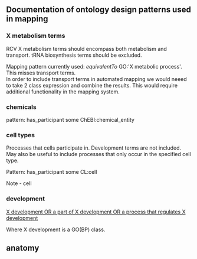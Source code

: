 ## Documentation of ontology design patterns used in mapping

### X metabolism terms

RCV X metabolism terms should encompass both metabolism and transport.
tRNA biosynthesis terms should be excluded.

Mapping pattern currently used: _equivalentTo_ GO:'X metabolic process'.  This misses transport terms.  
In order to include transport terms in automated mapping we would neeed to take 2 class expression and combine the results.  This would require additional functionality in the mapping system.

### chemicals

pattern: has\_participant some ChEBI:chemical_entity

### cell types

Processes that cells participate in.  Development terms are not included.  May also be useful to include processes that only occur in the specified cell type.

Pattern:  has\_participant some CL:cell  

Note - cell 

### development

[X development OR a part of X development OR a process that regulates X development](https://github.com/GO-ROCHE-COLLAB/Roche_CV_mapping/blob/master/patterns/is_a_OR_part_of_OR_regulates.md)

Where X development is a GO(BP) class.


## anatomy
